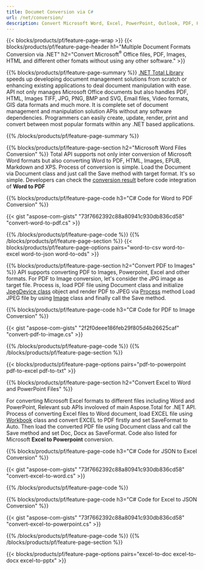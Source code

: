 ```yaml
---
title: Documet Conversion via C# 
url: /net/conversion/
description: Convert Microsoft Word, Excel, PowerPoint, Outlook, PDF, HTML, 3D Images, Diagrams, Video Formats and many other popular files with just few lines of C# code.
---
```


{{< blocks/products/pf/feature-page-wrap >}}
{{< blocks/products/pf/feature-page-header h1="Multiple Document Formats Conversion via .NET" h2="Convert Microsoft<sup>&reg;</sup> Office files, PDF, Images, HTML and different other fomats without using any other software." >}}

{{% blocks/products/pf/feature-page-summary %}}
[.NET Total Library](https://products.aspose.com/total/net/) speeds up developing document management solutions from scratch or enhancing existing applications to deal document manipulation with ease. API not only manages Microsoft Office documents but also handles PDF, HTML, Images TIFF, JPG, PNG, BMP and SVG, Email files, Video formats, GIS data formats and much more. It is complete set of document management and manipulation solution APIs without any software dependencies.  Programmers can easily create, update, render, print and convert between most popular formats within any .NET based applications.

{{% /blocks/products/pf/feature-page-summary  %}}

{{% blocks/products/pf/feature-page-section  h2="Microsoft Word Files Conversion" %}}
Total API supports not only inter conversion of Microsoft Word formats but also converting Word to PDF, HTML, Images, EPUB, Markdown and XPS. Process of conversion is simple. Load the Document via Document class and just call the Save method with target format. It's so simple. Developers can check the [conversion result](https://products.aspose.com/words/net/conversion/word-to-pdf/) before code integration of **Word to PDF**


{{% blocks/products/pf/feature-page-code h3="C# Code for Word to PDF Conversion" %}}

{{< gist "aspose-com-gists" "73f7662392c88a80941c930db836cd58" "convert-word-to-pdf.cs" >}}

{{% /blocks/products/pf/feature-page-code  %}}
{{% /blocks/products/pf/feature-page-section %}}
{{< blocks/products/pf/feature-page-options pairs="word-to-csv word-to-excel word-to-json word-to-ods" >}}


{{% blocks/products/pf/feature-page-section  h2="Convert PDF to Images" %}}
API supports converting PDF to Images, Powerpoint, Excel and other formats. For PDF to Image conversion, let's consider the JPG image as target file. Process is, load PDF file using Document class and initialize [JpegDevice class](https://apireference.aspose.com/pdf/net/aspose.pdf.devices/jpegdevice) object and render PDF to JPEG via [Process](https://apireference.aspose.com/pdf/net/aspose.pdf.devices.pagedevice/process/methods/1) method
Load JPEG file by using [Image](https://apireference.aspose.com/imaging/net/aspose.imaging/image) class and finally call the Save method.

{{% blocks/products/pf/feature-page-code h3="C# Code for PDF to Image Conversion" %}}

{{< gist "aspose-com-gists" "2f2f0deee186feb29f805d4b26625caf" "convert-pdf-to-image.cs" >}}


{{% /blocks/products/pf/feature-page-code  %}}
{{% /blocks/products/pf/feature-page-section %}}

{{< blocks/products/pf/feature-page-options pairs="pdf-to-powerpoint pdf-to-excel pdf-to-txt" >}}

{{% blocks/products/pf/feature-page-section  h2="Convert Excel to Word and PowerPoint Files" %}}

For converting Microsoft Excel formats to different files including Word and PowerPoint, Relevant sub APIs involoved of main Aspose.Total for .NET API. Process of converting Excel files to Word document, load EXCEL file using [Workbook](https://apireference.aspose.com/cells/net/aspose.cells/workbook) class and convert EXCEL to PDF firstly and set SaveFormat to Auto. Then load the converted PDF file using Document class and call the Save method and set Doc, Docx as SaveFormat. Code also listed for Microsoft **Excel to Powerpoint** conversion.

{{% blocks/products/pf/feature-page-code h3="C# Code for JSON to Excel Conversion" %}}

{{< gist "aspose-com-gists" "73f7662392c88a80941c930db836cd58" "convert-excel-to-word.cs" >}}

{{% /blocks/products/pf/feature-page-code %}}

{{% blocks/products/pf/feature-page-code h3="C# Code for Excel to JSON Conversion" %}}

{{< gist "aspose-com-gists" "73f7662392c88a80941c930db836cd58" "convert-excel-to-powerpoint.cs" >}}

{{% /blocks/products/pf/feature-page-code %}}
{{% /blocks/products/pf/feature-page-section %}}

{{< blocks/products/pf/feature-page-options pairs="excel-to-doc excel-to-docx excel-to-pptx" >}}